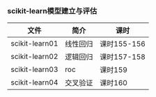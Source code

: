 ### scikit-learn模型建立与评估

|文件|简介|课时|
|---|---|---|
|scikit-learn01|线性回归|课时155-156|
|scikit-learn02|逻辑回归|课时157-158|
|scikit-learn03|roc|课时159|
|scikit-learn04|交叉验证|课时160|
